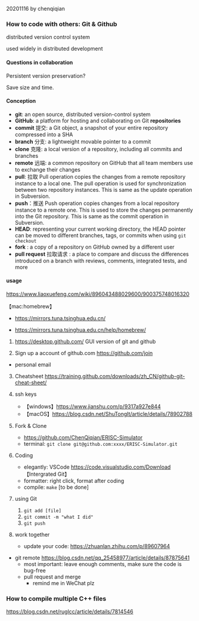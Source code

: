 20201116 by chenqiqian

### How to code with others: Git & Github

distributed version control system

used widely in distributed development

#### Questions in collaboration

Persistent version preservation?

Save size and time.

#### Conception 

- **git**: an open source, distributed version-control system
- **GitHub**: a platform for hosting and collaborating on Git **repositories**
- **commit** 提交: a Git object, a snapshot of your entire repository compressed into a SHA
- **branch** 分支: a lightweight movable pointer to a commit
- **clone** 克隆: a local version of a repository, including all commits and branches
- **remote** 远端: a common repository on GitHub that all team members use to exchange their changes
- **pull**: 拉取 Pull operation copies the changes from a remote repository instance to a local one. The pull operation is used for synchronization between two repository instances. This is same as the update operation in Subversion.
- **push**：推送 Push operation copies changes from a local repository instance to a remote one. This is used to store the changes permanently into the Git repository. This is same as the commit operation in Subversion.
- **HEAD**: representing your current working directory, the HEAD pointer can be moved to different branches, tags, or commits when using `git checkout`
- **fork** : a copy of a repository on GitHub owned by a different user
- **pull request** 拉取请求 : a place to compare and discuss the differences introduced on a branch with reviews, comments, integrated tests, and more

#### usage

https://www.liaoxuefeng.com/wiki/896043488029600/900375748016320

【mac:homebrew】

+ https://mirrors.tuna.tsinghua.edu.cn/

+ https://mirrors.tuna.tsinghua.edu.cn/help/homebrew/

1. https://desktop.github.com/ GUI version of git and github

2. Sign up a account of github.com https://github.com/join
   
+ personal email
  
3. Cheatsheet https://training.github.com/downloads/zh_CN/github-git-cheat-sheet/

4. ssh keys 
   + 【windows】https://www.jianshu.com/p/9317a927e844
   + 【macOS】https://blog.csdn.net/ShuTongIt/article/details/78902788
   
5. Fork & Clone
   + https://github.com/ChenQiqian/ERISC-Simulator
   + terminal: `git clone git@github.com:xxxx/ERISC-Simulator.git`
   
6. Coding
   
   + elegantly: VSCode https://code.visualstudio.com/Download 【Intergrated Git】
   + formatter: right click, format after coding
   + compile: `make` [to be done]
   
7. using Git

   1. `git add [file]`
   2. `git commit -m "what I did"`
   3. `git push`

8. work together

   + update your code: https://zhuanlan.zhihu.com/p/89607964
+ git remote https://blog.csdn.net/qq_25458977/article/details/87875641
   + most important: leave enough comments, make sure the code is bug-free
   + pull request and merge
     + remind me in WeChat plz


### How to compile multiple C++ files

https://blog.csdn.net/ruglcc/article/details/7814546